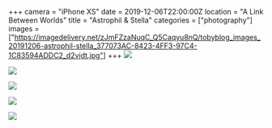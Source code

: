 +++
camera = "iPhone XS"
date = 2019-12-06T22:00:00Z
location = "A Link Between Worlds"
title = "Astrophil & Stella"
categories = ["photography"]
images = ["https://imagedelivery.net/zJmFZzaNuqC_Q5Caqyu8nQ/tobyblog_images_20191206-astrophil-stella_377073AC-8423-4FF3-97C4-1C83594ADDC2_d2vjdt.jpg"]
+++
![](https://imagedelivery.net/zJmFZzaNuqC_Q5Caqyu8nQ/tobyblog_images_20191206-astrophil-stella_377073AC-8423-4FF3-97C4-1C83594ADDC2_d2vjdt.jpg/fit=scale-down,w=780,sharpen=1,f=auto,q=0.9,slow-connection-quality=0.3)
<!--more-->

![](https://imagedelivery.net/zJmFZzaNuqC_Q5Caqyu8nQ/9a7f856f-918a-488e-0f37-b1b1f9a21900/fit=scale-down,w=780,sharpen=1,f=auto,q=0.9,slow-connection-quality=0.3)

![](https://imagedelivery.net/zJmFZzaNuqC_Q5Caqyu8nQ/tobyblog_images_remote_cloudinary_61b6cd0b_25CE689F-7F32-424F-96E8-18D5C99F3358_ecy1rz.jpg/fit=scale-down,w=780,sharpen=1,f=auto,q=0.9,slow-connection-quality=0.3)

![](https://imagedelivery.net/zJmFZzaNuqC_Q5Caqyu8nQ/tobyblog_images_remote_cloudinary_ecdf0b4d_18A720E9-1826-4AAA-BB3C-B41D187C03C4_moexbs.jpg/fit=scale-down,w=780,sharpen=1,f=auto,q=0.9,slow-connection-quality=0.3)

![](https://imagedelivery.net/zJmFZzaNuqC_Q5Caqyu8nQ/tobyblog_images_remote_cloudinary_f718ac6d_967F46F8-1172-4C04-B0A8-758C4A8D5F66_jg7rtc.jpg/fit=scale-down,w=780,sharpen=1,f=auto,q=0.9,slow-connection-quality=0.3)